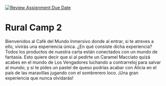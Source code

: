 [![Review Assignment Due Date](https://classroom.github.com/assets/deadline-readme-button-24ddc0f5d75046c5622901739e7c5dd533143b0c8e959d652212380cedb1ea36.svg)](https://classroom.github.com/a/WuEFtB3c)
# Rural Camp 2

Bienvenidos al Café del Mundo Inmersivo donde al entrar, si te atreves a ello, vivirás una experiencia única. ¿En qué consiste dicha experiencia? Todos los productos de nuestra carta están conectados con un mundo de fantasía. Esto quiere decir que si al pedirte un Caramel Macciato quizá acabes en el mundo de Los Vengadores luchando a contrarreloj para salvar al mundo; y si te pides un pastel de queso podrías acabar con Alicia en el país de las maravillas jugando con el sombrerero loco. ¡Una gran experiencia que nunca olvidarás!